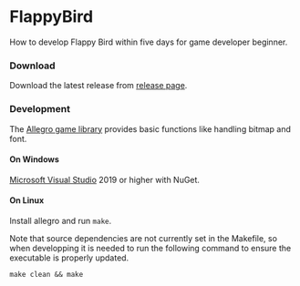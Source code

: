 FlappyBird
=======================
How to develop Flappy Bird within five days for game developer beginner.

### Download
Download the latest release from [release page].

### Development
The [Allegro game library] provides basic functions like handling bitmap and font.

#### On Windows
[Microsoft Visual Studio] 2019 or higher with NuGet.

#### On Linux
Install allegro and run `make`.

Note that source dependencies are not currently set in the Makefile, so when developping it is needed to run the following command to ensure the executable is properly updated.
```
make clean && make
```

[GPLv3]: https://www.gnu.org/licenses/gpl-3.0.en.html
[release page]: https://github.com/runforu/FlappyBird/releases
[Allegro game library]: https://liballeg.org/
[Microsoft Visual Studio]: https://visualstudio.microsoft.com/downloads/
